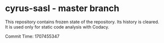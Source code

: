 # cyrus-sasl - master branch

This repository contains frozen state of the repository.
Its history is cleared. It is used only for static code
analysis with Codacy.

Commit Time: 1707455347